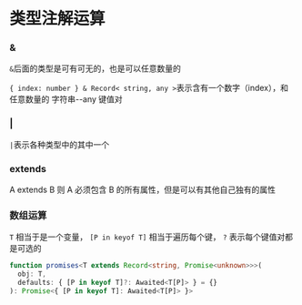 # 类型注解运算

### &

`&`后面的类型是可有可无的，也是可以任意数量的

`{ index: number } & Record< string, any >`表示含有一个数字（index），和任意数量的 字符串--any 键值对

### |

`|`表示各种类型中的其中一个

### extends

A extends B 则 A 必须包含 B 的所有属性，但是可以有其他自己独有的属性

### 数组运算

`T` 相当于是一个变量， `[P in keyof T]` 相当于遍历每个键， `?` 表示每个键值对都是可选的

```ts
function promises<T extends Record<string, Promise<unknown>>>(
  obj: T,
  defaults: { [P in keyof T]?: Awaited<T[P]> } = {}
): Promise<{ [P in keyof T]: Awaited<T[P]> }> 
```




